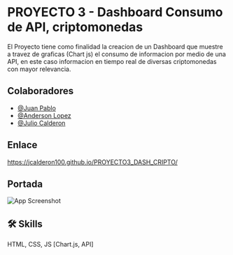 # PROYECTO 3 - Dashboard Consumo de API, criptomonedas 

El Proyecto tiene como finalidad la creacion de un Dashboard que muestre a travez de graficas (Chart js) el consumo de informacion por medio de una API, en este caso informacion en tiempo real de diversas criptomonedas con mayor relevancia.



## Colaboradores

- [@Juan Pablo](https://github.com/AsmodeoSempai)
- [@Anderson Lopez](https://github.com/Klopezg95)
- [@Julio Calderon](https://github.com/jcalderon100)



## Enlace

https://jcalderon100.github.io/PROYECTO3_DASH_CRIPTO/



## Portada
![App Screenshot]()


## 🛠 Skills
HTML, CSS, JS [Chart.js, API]